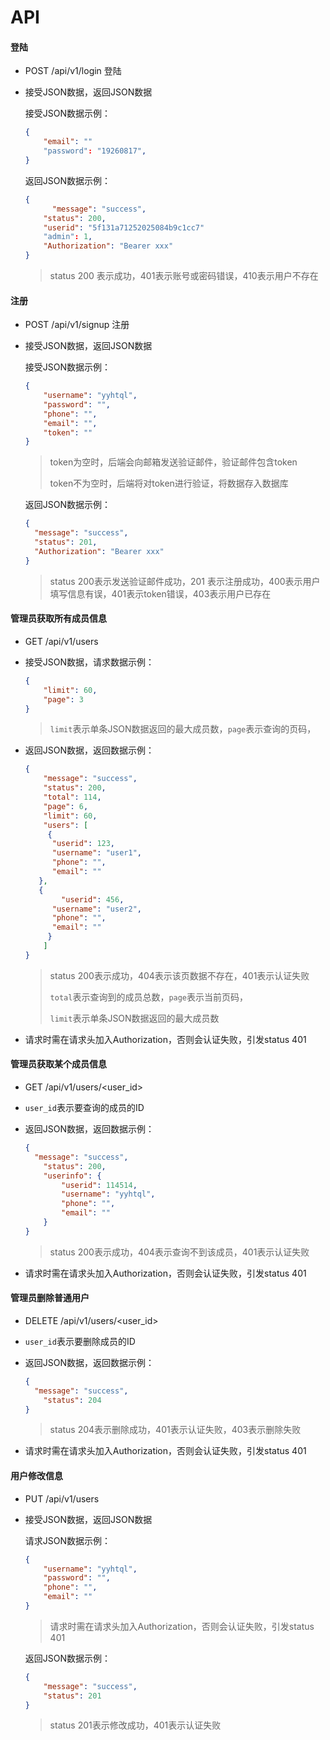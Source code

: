 # API

#### 登陆

- POST /api/v1/login 登陆

- 接受JSON数据，返回JSON数据

  接受JSON数据示例：

  ```json
  {
      "email": ""
      "password": "19260817",
  }
  ```
  
  返回JSON数据示例：

  ```json
  {
	    "message": "success",
      "status": 200,
      "userid": "5f131a71252025084b9c1cc7"
      "admin": 1,
      "Authorization": "Bearer xxx"
  } 
  ```

  >  status 200 表示成功，401表示账号或密码错误，410表示用户不存在



#### 注册

- POST /api/v1/signup 注册

- 接受JSON数据，返回JSON数据

  接受JSON数据示例：
  
  ```json
  {
      "username": "yyhtql",
      "password": "",
      "phone": "",
      "email": "",
      "token": ""
  }
  ```
  
  > token为空时，后端会向邮箱发送验证邮件，验证邮件包含token
  >
  > token不为空时，后端将对token进行验证，将数据存入数据库
  
  返回JSON数据示例：
  
  ```json
  {
  	"message": "success",
  	"status": 201,
  	"Authorization": "Bearer xxx"
  }
  ```
  
  >  status 200表示发送验证邮件成功，201 表示注册成功，400表示用户填写信息有误，401表示token错误，403表示用户已存在



#### 管理员获取所有成员信息

- GET /api/v1/users

- 接受JSON数据，请求数据示例：

  ```json
  {
      "limit": 60,
      "page": 3
  }
  ```

  >  `limit`表示单条JSON数据返回的最大成员数，`page`表示查询的页码，

- 返回JSON数据，返回数据示例：

  ```json
  {
      "message": "success",
      "status": 200,
      "total": 114,
      "page": 6,
      "limit": 60,
      "users": [
       {
      	"userid": 123,
      	"username": "user1",
      	"phone": "",
      	"email": ""
  	 },
  	 {
          "userid": 456,
      	"username": "user2",
      	"phone": "",
      	"email": ""
       }
      ]
  }
  ```

  >  status 200表示成功，404表示该页数据不存在，401表示认证失败
  >
  >  `total`表示查询到的成员总数，`page`表示当前页码，
  >
  >  `limit`表示单条JSON数据返回的最大成员数

- 请求时需在请求头加入Authorization，否则会认证失败，引发status 401



#### 管理员获取某个成员信息

- GET /api/v1/users/<user_id>

- `user_id`表示要查询的成员的ID

- 返回JSON数据，返回数据示例：

  ```json
  {
  	"message": "success",
      "status": 200,
      "userinfo": {
          "userid": 114514,
          "username": "yyhtql",
          "phone": "",
          "email": ""
      }
  }
  ```

  >  status 200表示成功，404表示查询不到该成员，401表示认证失败

- 请求时需在请求头加入Authorization，否则会认证失败，引发status 401



#### 管理员删除普通用户

- DELETE /api/v1/users/<user_id>

- `user_id`表示要删除成员的ID

- 返回JSON数据，返回数据示例：

  ```json
  {
  	"message": "success",
      "status": 204
  }
  ```

  >  status 204表示删除成功，401表示认证失败，403表示删除失败

- 请求时需在请求头加入Authorization，否则会认证失败，引发status 401



#### 用户修改信息

- PUT /api/v1/users

- 接受JSON数据，返回JSON数据

  请求JSON数据示例：

  ```json
  {
      "username": "yyhtql",
      "password": "",
      "phone": "",
      "email": ""
  }
  ```

  >  请求时需在请求头加入Authorization，否则会认证失败，引发status 401

  	返回JSON数据示例：

  ```json
  {
      "message": "success",
      "status": 201
  }
  ```

  > status 201表示修改成功，401表示认证失败
  >


